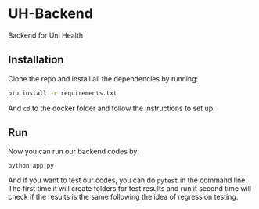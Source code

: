 # UH-Backend
Backend for Uni Health

## Installation
Clone the repo and install all the dependencies by running:
```bash
pip install -r requirements.txt
```
And `cd` to the docker folder and follow the instructions to set up.

## Run
Now you can run our backend codes by:
```
python app.py
```
And if you want to test our codes, you can do `pytest` in the command line. The first time it will create folders for test results and run it second time will check if the results is the same following the idea of regression testing.